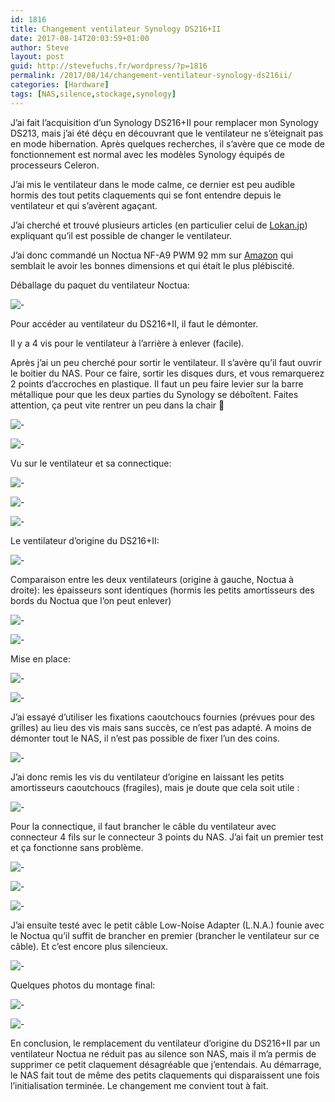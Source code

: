 ```yaml
---
id: 1816
title: Changement ventilateur Synology DS216+II
date: 2017-08-14T20:03:59+01:00
author: Steve
layout: post
guid: http://stevefuchs.fr/wordpress/?p=1816
permalink: /2017/08/14/changement-ventilateur-synology-ds216ii/
categories: [Hardware]
tags: [NAS,silence,stockage,synology]
---
```

J&rsquo;ai fait l&rsquo;acquisition d&rsquo;un Synology DS216+II pour remplacer mon Synology DS213, mais j&rsquo;ai été déçu en découvrant que le ventilateur ne s&rsquo;éteignait pas en mode hibernation. Après quelques recherches, il s&rsquo;avère que ce mode de fonctionnement est normal avec les modèles Synology équipés de processeurs Celeron.

J&rsquo;ai mis le ventilateur dans le mode calme, ce dernier est peu audible hormis des tout petits claquements qui se font entendre depuis le ventilateur et qui s&rsquo;avèrent agaçant.

J&rsquo;ai cherché et trouvé plusieurs articles (en particulier celui de [Lokan.jp](https://lokan.jp/2016/03/17/silence-remplace-ventilateur-nas-synology/)) expliquant qu&rsquo;il est possible de changer le ventilateur.

J&rsquo;ai donc commandé un Noctua NF-A9 PWM 92 mm sur [Amazon](https://www.amazon.fr/NF-A9-PWM-ventilateur-refroidisseur-radiateur/dp/B00RUZ059O/) qui semblait le avoir les bonnes dimensions et qui était le plus plébiscité.

Déballage du paquet du ventilateur Noctua:

![-]({{site.baseurl}}/wp-content/uploads/2017/08/DSC09892.jpg)

Pour accéder au ventilateur du DS216+II, il faut le démonter.

Il y a 4 vis pour le ventilateur à l&rsquo;arrière à enlever (facile).

Après j&rsquo;ai un peu cherché pour sortir le ventilateur. Il s&rsquo;avère qu&rsquo;il faut ouvrir le boitier du NAS. Pour ce faire, sortir les disques durs, et vous remarquerez 2 points d&rsquo;accroches en plastique. Il faut un peu faire levier sur la barre métallique pour que les deux parties du Synology se déboîtent. Faites attention, ça peut vite rentrer un peu dans la chair 🙂

![-]({{site.baseurl}}/wp-content/uploads/2017/08/DSC09896.jpg)

![-]({{site.baseurl}}/wp-content/uploads/2017/08/DSC09897.jpg)

Vu sur le ventilateur et sa connectique:

![-]({{site.baseurl}}/wp-content/uploads/2017/08/DSC09898.jpg)

![-]({{site.baseurl}}/wp-content/uploads/2017/08/DSC09899.jpg)

![-]({{site.baseurl}}/wp-content/uploads/2017/08/DSC09900.jpg)

Le ventilateur d&rsquo;origine du DS216+II:

![-]({{site.baseurl}}/wp-content/uploads/2017/08/DSC09901.jpg)

Comparaison entre les deux ventilateurs (origine à gauche, Noctua à droite): les épaisseurs sont identiques (hormis les petits amortisseurs des bords du Noctua que l&rsquo;on peut enlever)

![-]({{site.baseurl}}/wp-content/uploads/2017/08/DSC09902.jpg)

![-]({{site.baseurl}}/wp-content/uploads/2017/08/DSC09903.jpg)

Mise en place:

![-]({{site.baseurl}}/wp-content/uploads/2017/08/DSC09904.jpg)

![-]({{site.baseurl}}/wp-content/uploads/2017/08/DSC09905.jpg)

J&rsquo;ai essayé d&rsquo;utiliser les fixations caoutchoucs fournies (prévues pour des grilles) au lieu des vis mais sans succès, ce n&rsquo;est pas adapté. A moins de démonter tout le NAS, il n&rsquo;est pas possible de fixer l&rsquo;un des coins.

![-]({{site.baseurl}}/wp-content/uploads/2017/08/DSC09907.jpg)

J&rsquo;ai donc remis les vis du ventilateur d&rsquo;origine en laissant les petits amortisseurs caoutchoucs (fragiles), mais je doute que cela soit utile :

![-]({{site.baseurl}}/wp-content/uploads/2017/08/DSC09908.jpg)

Pour la connectique, il faut brancher le câble du ventilateur avec connecteur 4 fils sur le connecteur 3 points du NAS. J&rsquo;ai fait un premier test et ça fonctionne sans problème.

![-]({{site.baseurl}}/wp-content/uploads/2017/08/DSC09911.jpg)

![-]({{site.baseurl}}/wp-content/uploads/2017/08/DSC09913.jpg)

![-]({{site.baseurl}}/wp-content/uploads/2017/08/DSC09915.jpg)

J&rsquo;ai ensuite testé avec le petit câble Low-Noise Adapter (L.N.A.) founie avec le Noctua qu&rsquo;il suffit de brancher en premier (brancher le ventilateur sur ce câble). Et c&rsquo;est encore plus silencieux.

![-]({{site.baseurl}}/wp-content/uploads/2017/08/DSC09917.jpg)

Quelques photos du montage final:

![-]({{site.baseurl}}/wp-content/uploads/2017/08/DSC09918.jpg)

![-]({{site.baseurl}}/wp-content/uploads/2017/08/DSC09919.jpg)

En conclusion, le remplacement du ventilateur d&rsquo;origine du DS216+II par un ventilateur Noctua ne réduit pas au silence son NAS, mais il m&rsquo;a permis de supprimer ce petit claquement désagréable que j&rsquo;entendais. Au démarrage, le NAS fait tout de même des petits claquements qui disparaissent une fois l&rsquo;initialisation terminée. Le changement me convient tout à fait.